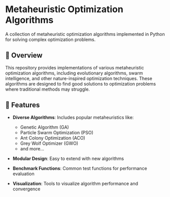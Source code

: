# Metaheuristic Optimization Algorithms

A collection of metaheuristic optimization algorithms implemented in Python for solving complex optimization problems.

## 📌 Overview

This repository provides implementations of various metaheuristic optimization algorithms, including evolutionary algorithms, swarm intelligence, and other nature-inspired optimization techniques. These algorithms are designed to find good solutions to optimization problems where traditional methods may struggle.

## 🚀 Features

- **Diverse Algorithms**: Includes popular metaheuristics like:
  - Genetic Algorithm (GA)
  - Particle Swarm Optimization (PSO)
  - Ant Colony Optimization (ACO)
  - Grey Wolf Optimizer (GWO)
  - and more...

- **Modular Design**: Easy to extend with new algorithms
- **Benchmark Functions**: Common test functions for performance evaluation
- **Visualization**: Tools to visualize algorithm performance and convergence
